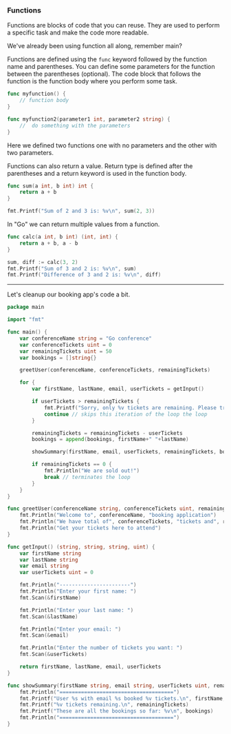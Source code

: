 ### Functions

Functions are blocks of code that you can reuse. They are used to perform a specific task and make the code more readable.

We've already been using function all along, remember main?

Functions are defined using the `func` keyword followed by the function name and parentheses. You can define some parameters for the function between the parentheses (optional). The code block that follows the function is the function body where you perform some task.

```go
func myfunction() {
    // function body
}

func myfunction2(parameter1 int, parameter2 string) {
    //  do something with the parameters
}
```

Here we defined two functions one with no parameters and the other with two parameters.

Functions can also return a value. Return type is defined after the parentheses and a return keyword is used in the function body.

```go
func sum(a int, b int) int {
    return a + b
}

fmt.Printf("Sum of 2 and 3 is: %v\n", sum(2, 3))
```

In "Go" we can return multiple values from a function.

```go
func calc(a int, b int) (int, int) {
    return a + b, a - b
}

sum, diff := calc(3, 2)
fmt.Printf("Sum of 3 and 2 is: %v\n", sum)
fmt.Printf("Difference of 3 and 2 is: %v\n", diff)
```

---

Let's cleanup our booking app's code a bit.

```go
package main

import "fmt"

func main() {
	var conferenceName string = "Go conference"
	var conferenceTickets uint = 0
	var remainingTickets uint = 50
	var bookings = []string{}

	greetUser(conferenceName, conferenceTickets, remainingTickets)

	for {
		var firstName, lastName, email, userTickets = getInput()

		if userTickets > remainingTickets {
			fmt.Printf("Sorry, only %v tickets are remaining. Please try again.\n", remainingTickets)
			continue // skips this iteration of the loop the loop
		}

		remainingTickets = remainingTickets - userTickets
		bookings = append(bookings, firstName+" "+lastName)

		showSummary(firstName, email, userTickets, remainingTickets, bookings)

		if remainingTickets == 0 {
			fmt.Println("We are sold out!")
			break // terminates the loop
		}
	}
}

func greetUser(conferenceName string, conferenceTickets uint, remainingTickets uint) {
	fmt.Println("Welcome to", conferenceName, "booking application")
	fmt.Println("We have total of", conferenceTickets, "tickets and", remainingTickets, "are still remaining.")
	fmt.Println("Get your tickets here to attend")
}

func getInput() (string, string, string, uint) {
	var firstName string
	var lastName string
	var email string
	var userTickets uint = 0

	fmt.Println("-----------------------")
	fmt.Println("Enter your first name: ")
	fmt.Scan(&firstName)

	fmt.Println("Enter your last name: ")
	fmt.Scan(&lastName)

	fmt.Println("Enter your email: ")
	fmt.Scan(&email)

	fmt.Println("Enter the number of tickets you want: ")
	fmt.Scan(&userTickets)

	return firstName, lastName, email, userTickets
}

func showSummary(firstName string, email string, userTickets uint, remainingTickets uint, bookings []string) {
	fmt.Println("=====================================")
	fmt.Printf("User %s with email %s booked %v tickets.\n", firstName, email, userTickets)
	fmt.Printf("%v tickets remaining.\n", remainingTickets)
	fmt.Printf("These are all the bookings so far: %v\n", bookings)
	fmt.Println("=====================================")
}

```